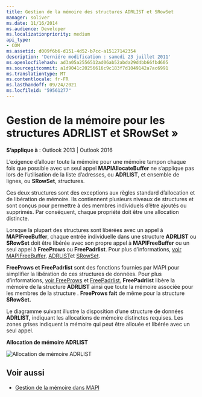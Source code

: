 ```yaml
---
title: Gestion de la mémoire des structures ADRLIST et SRowSet
manager: soliver
ms.date: 11/16/2014
ms.audience: Developer
ms.localizationpriority: medium
api_type:
- COM
ms.assetid: d009f6b6-d151-4d52-b7cc-a15127142354
description: 'Derniére modification : samedi 23 juillet 2011'
ms.openlocfilehash: ad3a05a2556512ad06ab52abda29d4bb66fbd605
ms.sourcegitcommit: a1d9041c20256616c9c183f7d1049142a7ac6991
ms.translationtype: MT
ms.contentlocale: fr-FR
ms.lasthandoff: 09/24/2021
ms.locfileid: "59561277"
---
```

# <a name="managing-memory-for-adrlist-and-srowset-structures"></a>Gestion de la mémoire pour les structures ADRLIST et SRowSet »

**S’applique à** : Outlook 2013 | Outlook 2016 
  
L’exigence d’allouer toute la mémoire pour une mémoire tampon chaque fois que possible avec un seul appel **MAPIAllocateBuffer** ne s’applique pas lors de l’utilisation de la liste d’adresses, ou **ADRLIST**, et ensemble de lignes, ou **SRowSet**, structures. 
  
Ces deux structures sont des exceptions aux règles standard d’allocation et de libération de mémoire. Ils contiennent plusieurs niveaux de structures et sont conçus pour permettre à des membres individuels d’être ajoutés ou supprimés. Par conséquent, chaque propriété doit être une allocation distincte. 

Lorsque la plupart des structures sont libérées avec un appel à **MAPIFreeBuffer**, chaque entrée individuelle dans une structure **ADRLIST** ou **SRowSet** doit être libérée avec son propre appel à **MAPIFreeBuffer** ou un seul appel à **FreeProws** ou **FreePadrlist**. Pour plus d’informations, [voir MAPIFreeBuffer](mapifreebuffer.md), [ADRLIST](adrlist.md)et [SRowSet](srowset.md). 

**FreeProws et** **FreePadrlist** sont des fonctions fournies par MAPI pour simplifier la libération de ces structures de données. Pour plus d’informations, [voir FreeProws](freeprows.md) et [FreePadrlist.](freepadrlist.md) **FreePadrlist** libère la mémoire de la structure **ADRLIST** ainsi que toute la mémoire associée pour les membres de la structure . **FreeProws fait** de même pour la structure **SRowSet.** 
  
Le diagramme suivant illustre la disposition d’une structure de données **ADRLIST,** indiquant les allocations de mémoire distinctes requises. Les zones grises indiquent la mémoire qui peut être allouée et libérée avec un seul appel. 
  
**Allocation de mémoire ADRLIST**
  
![Allocation de mémoire ADRLIST](media/amapi_52.gif "Allocation de mémoire ADRLIST")
  
## <a name="see-also"></a>Voir aussi

- [Gestion de la mémoire dans MAPI](managing-memory-in-mapi.md)

